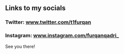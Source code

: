 ## Links to my socials

### Twitter: www.twitter.com/t1furqan
### Instagram: www.instagram.com/furqanqadri_


See you there!
